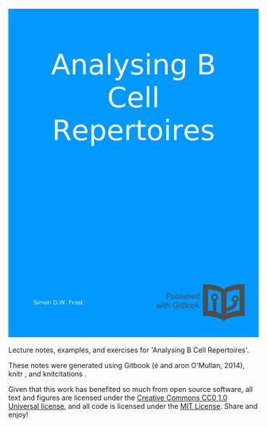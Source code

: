![](cover.jpg)

Lecture notes, examples, and exercises for 'Analysing B Cell Repertoires'.

These notes were generated using Gitbook (é and aron O'Mullan, 2014), knitr , and knitcitations .

Given that this work has benefited so much from open source software, all text and figures are licensed under the [Creative Commons CC0 1.0 Universal license](https://creativecommons.org/publicdomain/zero/1.0/), and all code is licensed under the [MIT License](http://opensource.org/licenses/MIT). Share and enjoy!
